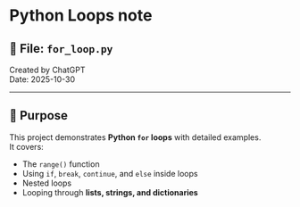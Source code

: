 #  Python Loops note

## 📂 File: `for_loop.py`
Created by ChatGPT  
Date: 2025-10-30 

---

## 🎯 Purpose
This project demonstrates **Python `for` loops** with detailed examples.  
It covers:
- The `range()` function
- Using `if`, `break`, `continue`, and `else` inside loops  
- Nested loops
- Looping through **lists, strings, and dictionaries**


